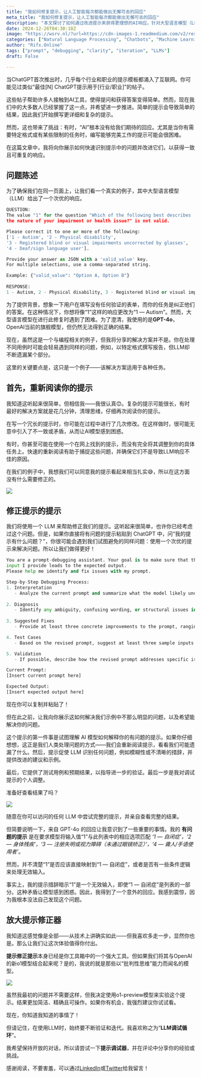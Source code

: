```yaml
---
title: "我如何修复提示，让人工智能每次都能做出无懈可击的回应"
meta_title: "我如何修复提示，让人工智能每次都能做出无懈可击的回应"
description: "本文探讨了如何通过改进提示来获得更理想的AI响应。针对大型语言模型（LLM）可能产生的次优回应，作者建议重新审视提示内容，识别模糊或不清晰的部分，并提供具体的改进建议。通过使用调试提示的结构，用户可以更有效地分析和修正提示，从而确保AI能够理解并产生期望的输出。文章强调了不断验证和迭代的必要性，以实现更高质量的AI交互。"
date: 2024-12-26T04:30:18Z
image: "https://wsrv.nl/?url=https://cdn-images-1.readmedium.com/v2/resize:fit:800/1*TfY_DcLm9LsznJBJclkr1Q.jpeg"
categories: ["Natural Language Processing", "Chatbots", "Machine Learning"]
author: "Rifx.Online"
tags: ["prompt", "debugging", "clarity", "iteration", "LLMs"]
draft: False

---
```






当ChatGPT首次推出时，几乎每个行业和职业的提示模板都涌入了互联网。你可能见过类似“最佳\[N\] ChatGPT提示用于\[行业/职业\]”的帖子。

这些帖子帮助许多人接触到AI工具，使得提问和获得答案变得简单。然而，现在我们中的大多数人已经掌握了这一点，并希望进一步推进。简单的提示会导致简单的结果，因此我们开始撰写更详细和复杂的提示。

然而，这也带来了挑战：有时，“AI”根本没有给我们期待的回应。尤其是当你有需要特定格式或有某些限制的任务时，编写能够完美工作的提示可能会很困难。

在这篇文章中，我将向你展示如何快速识别提示中的问题并改进它们，以获得一致且可重复的响应。

## 问题陈述

为了确保我们在同一页面上，让我们看一个真实的例子，其中大型语言模型（LLM）给出了一个次优的响应。

```python
QUESTION:
The value "1" for the question "Which of the following best describes 
the nature of your impairment or health issue?" is not valid.

Please correct it to one or more of the following: 
['1 - Autism', '2 - Physical disability', 
'3 - Registered blind or visual impairments uncorrected by glasses', 
'4 - Deaf/sign language user'].

Provide your answer as JSON with a 'valid_value' key.
For multiple selections, use a comma-separated string.

Example: {"valid_value": "Option A, Option B"}
    
RESPONSE:
1 - Autism, 2 - Physical disability, 3 - Registered blind or visual impairments uncorrected by glasses, 4 - Deaf/sign language user
```
为了提供背景，想象一下用户在填写没有任何验证的表单，而你的任务是纠正他们的答案。在这种情况下，你想将像“1”这样的响应更改为“1 — Autism”。然而，大型语言模型在进行此修复时遇到了困难。为了澄清，我使用的是**GPT\-4o**，OpenAI当前的旗舰模型，但仍然无法得到正确的结果。

现在，虽然这是一个与编程相关的例子，但我将分享的解决方案并不是。你在处理不同用例时可能会轻易遇到同样的问题，例如，以特定格式撰写报告，但LLM却不断遗漏某个部分。

这里的关键要点是，这只是一个例子——该解决方案适用于各种任务。

## 首先，重新阅读你的提示

我知道这听起来很简单，但相信我——我很认真😊。复杂的提示可能很长，有时最好的解决方案就是花几分钟，清理思绪，仔细再次阅读你的提示。

在写一个冗长的提示时，你可能在过程中进行了几次修改。在这样做时，很可能无意中引入了不一致或矛盾，从而让AI模型感到困惑。

有时，你甚至可能在使用一个在网上找到的提示，而没有完全将其调整到你的具体任务上。快速的重新阅读有助于捕捉这些问题，并确保它们不是导致LLM响应不佳的原因。

在我们的例子中，我想我们可以同意我的提示看起来相当扎实😅，所以在这方面没有什么需要修正的。

![](https://wsrv.nl/?url=https://cdn-images-1.readmedium.com/v2/resize:fit:800/1*12oaJJinqNUa4XbmJu_7Gw.jpeg)

## 修正提示的提示

我们将使用一个 LLM 来帮助修正我们的提示。这听起来很简单，也许你已经考虑过这个问题。但是，如果你直接将有问题的提示粘贴到 ChatGPT 中，问“我的提示有什么问题？”，你很可能会遇到我们试图避免的同样问题：使用一个次优的提示来解决问题。所以让我们做得更好！

```python
You are a prompt-debugging assistant. Your goal is to make sure that the 
input I provide leads to the expected output. 
Please help me identify and fix issues with my prompt.

Step-by-Step Debugging Process:
1. Interpretation
   - Analyze the current prompt and summarize what the model likely understands from the given instructions.
   
2. Diagnosis 
   - Identify any ambiguity, confusing wording, or structural issues in the prompt that might prevent the model from producing the desired output.
   
3. Suggested Fixes
   - Provide at least three concrete improvements to the prompt, ranging from minor tweaks to substantial revisions, that could make the instructions clearer.

4. Test Cases
   - Based on the revised prompt, suggest at least three sample inputs along with their expected outputs. This will allow me to test the effectiveness of the updated prompt.

5. Validation
   - If possible, describe how the revised prompt addresses specific issues from the initial version and ensures the expected result.

Current Prompt:
[Insert current prompt here]

Expected Output:
[Insert expected output here]
```
现在你可以复制并粘贴了！

但在此之前，让我向你展示这如何解决我们示例中不那么明显的问题，以及希望能解决你的问题。

这个提示的第一件事是试图理解 AI 模型如何解释你的有问题的提示。如果你仔细想想，这正是我们人类处理问题的方式——我们会重新阅读提示，看看我们可能遗漏了什么。然后，提示促使 LLM 识别任何问题，例如模糊性或不清晰的措辞，并提供改进的建议和示例。

最后，它提供了测试用例和预期结果，以指导进一步的验证。最后一步是我对调试提示的个人调整。

准备好查看结果了吗？

![](https://wsrv.nl/?url=https://cdn-images-1.readmedium.com/v2/resize:fit:800/1*Tn__t2hhP47HFOJHl8TkfA.png)

随意在你可以访问的任何 LLM 中尝试完整的提示，并亲自查看完整的结果。

但简要说明一下，来自 GPT-4o 的回应让我意识到了一些重要的事情。我的 **有问题的提示** 是在要求模型将输入值“1”与此列表中的相应选项匹配 *‘1 — 自闭症’，‘2 — 身体残疾’，‘3 — 注册失明或视力障碍（未通过眼镜矫正）’，‘4 — 聋人/手语使用者’*。

然而，并不清楚“1”是否应该直接映射到“1 — 自闭症”，或者是否有一些条件逻辑来处理无效输入。

事实上，我的提示措辞暗示“1”是一个无效输入，即使“1 — 自闭症”是列表的一部分。这种矛盾让模型感到困惑。因此，我得到了一个意外的回应。我感到震惊，因为我根本没法自己发现这个问题。

## 放大提示修正器

我知道这感觉像是全部——从技术上讲确实如此——但我喜欢多走一步，显然你也是。那么让我们让这次体验值得你付出。

**提示修正提示**本身已经是你工具箱中的一个强大工具。但如果我们将其与OpenAI的新o1模型结合起来呢？是的，我说的就是那些以“批判性思维”能力而闻名的模型。

![](https://wsrv.nl/?url=https://cdn-images-1.readmedium.com/v2/resize:fit:800/1*QqVFNa0-iwIMP_fnxuRb4w.png)

虽然我最初的问题并不需要这样，但我决定使用o1-preview模型来实验这个提示。结果更加简洁、精确且可操作。如果你有机会，我强烈建议你试试看。

现在，你知道我知道的事情了！

但请记住，在使用LLM时，始终要不断验证和迭代。我喜欢称之为“**LLM调试循环**”。

我希望保持开放的对话，所以请尝试一下**提示调试器**，并在评论中分享你的经验或挑战。

感谢阅读，不要害羞，可以通过[LinkedIn](https://www.linkedin.com/in/bamboriz/)或[Twitter](https://x.com/iamtechonda)给我留言！

